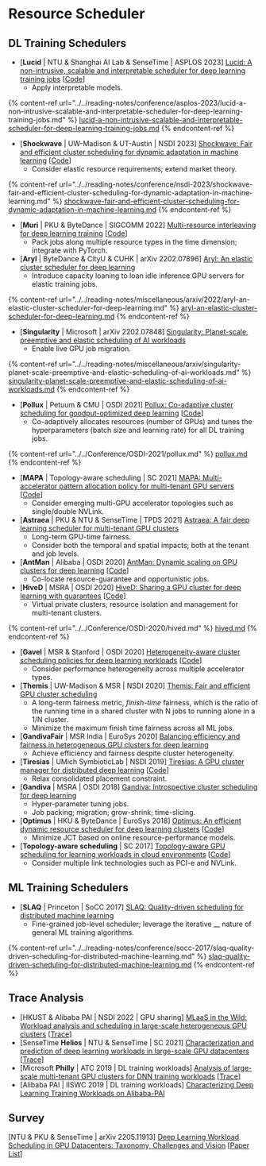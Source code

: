 # Resource Scheduler

## DL Training Schedulers

* \[**Lucid** | NTU & Shanghai AI Lab & SenseTime | ASPLOS 2023] [Lucid: A non-intrusive, scalable and interpretable scheduler for deep learning training jobs](https://doi.org/10.1145/3575693.3575705) \[[Code](https://github.com/S-Lab-System-Group/Lucid)]
  * Apply interpretable models.

{% content-ref url="../../reading-notes/conference/asplos-2023/lucid-a-non-intrusive-scalable-and-interpretable-scheduler-for-deep-learning-training-jobs.md" %}
[lucid-a-non-intrusive-scalable-and-interpretable-scheduler-for-deep-learning-training-jobs.md](../../reading-notes/conference/asplos-2023/lucid-a-non-intrusive-scalable-and-interpretable-scheduler-for-deep-learning-training-jobs.md)
{% endcontent-ref %}

* \[**Shockwave** | UW-Madison & UT-Austin | NSDI 2023] [Shockwave: Fair and efficient cluster scheduling for dynamic adaptation in machine learning](https://www.usenix.org/conference/nsdi23/presentation/zheng-0) \[[Code](https://github.com/uw-mad-dash/shockwave)]
  * Consider elastic resource requirements; extend market theory.

{% content-ref url="../../reading-notes/conference/nsdi-2023/shockwave-fair-and-efficient-cluster-scheduling-for-dynamic-adaptation-in-machine-learning.md" %}
[shockwave-fair-and-efficient-cluster-scheduling-for-dynamic-adaptation-in-machine-learning.md](../../reading-notes/conference/nsdi-2023/shockwave-fair-and-efficient-cluster-scheduling-for-dynamic-adaptation-in-machine-learning.md)
{% endcontent-ref %}

* \[**Muri** | PKU & ByteDance | SIGCOMM 2022] [Multi-resource interleaving for deep learning training](https://doi.org/10.1145/3544216.3544224) \[[Code](https://github.com/Rivendile/Muri)]
  * Pack jobs along multiple resource types in the time dimension; integrate with PyTorch.
* \[**Aryl** | ByteDance & CityU & CUHK | arXiv 2202.07896] [Aryl: An elastic cluster scheduler for deep learning](https://arxiv.org/abs/2202.07896)
  * Introduce capacity loaning to loan idle inference GPU servers for elastic training jobs.

{% content-ref url="../../reading-notes/miscellaneous/arxiv/2022/aryl-an-elastic-cluster-scheduler-for-deep-learning.md" %}
[aryl-an-elastic-cluster-scheduler-for-deep-learning.md](../../reading-notes/miscellaneous/arxiv/2022/aryl-an-elastic-cluster-scheduler-for-deep-learning.md)
{% endcontent-ref %}

* \[**Singularity** | Microsoft | arXiv 2202.07848] [Singularity: Planet-scale, preemptive and elastic scheduling of AI workloads](https://arxiv.org/abs/2202.07848)
  * Enable live GPU job migration.

{% content-ref url="../../reading-notes/miscellaneous/arxiv/singularity-planet-scale-preemptive-and-elastic-scheduling-of-ai-workloads.md" %}
[singularity-planet-scale-preemptive-and-elastic-scheduling-of-ai-workloads.md](../../reading-notes/miscellaneous/arxiv/singularity-planet-scale-preemptive-and-elastic-scheduling-of-ai-workloads.md)
{% endcontent-ref %}

* \[**Pollux** | Petuum & CMU | OSDI 2021] [Pollux: Co-adaptive cluster scheduling for goodput-optimized deep learning](https://www.usenix.org/conference/osdi21/presentation/qiao) \[[Code](https://github.com/petuum/adaptdl)]
  * Co-adaptively allocates resources (number of GPUs) and tunes the hyperparameters (batch size and learning rate) for all DL training jobs.

{% content-ref url="../../Conference/OSDI-2021/pollux.md" %}
[pollux.md](../../Conference/OSDI-2021/pollux.md)
{% endcontent-ref %}

* \[**MAPA** | Topology-aware scheduling | SC 2021] [MAPA: Multi-accelerator pattern allocation policy for multi-tenant GPU servers](https://doi.org/10.1145/3458817.3480853) \[[Code](https://github.com/socal-ucr/MAPA)]
  * Consider emerging multi-GPU accelerator topologies such as single/double NVLink.
* \[**Astraea** | PKU & NTU & SenseTime | TPDS 2021] [Astraea: A fair deep learning scheduler for multi-tenant GPU clusters](https://ieeexplore.ieee.org/abstract/document/9655467)
  * Long-term GPU-time fairness.
  * Consider both the temporal and spatial impacts; both at the tenant and job levels.
* \[**AntMan** | Alibaba | OSDI 2020] [AntMan: Dynamic scaling on GPU clusters for deep learning](https://www.usenix.org/conference/osdi20/presentation/xiao) \[[Code](https://github.com/alibaba/GPU-scheduler-for-deep-learning)]
  * Co-locate resource-guarantee and opportunistic jobs.
* \[**HiveD** | MSRA | OSDI 2020] [HiveD: Sharing a GPU cluster for deep learning with guarantees](https://www.usenix.org/conference/osdi20/presentation/zhao-hanyu) \[[Code](https://github.com/microsoft/hivedscheduler)]
  * Virtual private clusters; resource isolation and management for multi-tenant clusters.

{% content-ref url="../../Conference/OSDI-2020/hived.md" %}
[hived.md](../../Conference/OSDI-2020/hived.md)
{% endcontent-ref %}

* \[**Gavel** | MSR & Stanford | OSDI 2020] [Heterogeneity-aware cluster scheduling policies for deep learning workloads](https://www.usenix.org/conference/osdi20/presentation/narayanan-deepak) \[[Code](https://github.com/stanford-futuredata/gavel)]
  * Consider performance heterogeneity across multiple accelerator types.
* \[**Themis** | UW-Madison & MSR | NSDI 2020] [Themis: Fair and efficient GPU cluster scheduling](https://www.usenix.org/conference/nsdi20/presentation/mahajan)
  * A long-term fairness metric, _finish-time_ fairness, which is the ratio of the running time in a shared cluster with N jobs to running alone in a 1/N cluster.
  * Minimize the maximum finish time fairness across all ML jobs.
* \[**GandivaFair** | MSR India | EuroSys 2020] [Balancing efficiency and fairness in heterogeneous GPU clusters for deep learning](https://doi.org/10.1145/3342195.3387555)
  * Achieve efficiency and fairness despite cluster heterogeneity.
* \[**Tiresias** | UMich SymbioticLab | NSDI 2019] [Tiresias: A GPU cluster manager for distributed deep learning](https://www.usenix.org/conference/nsdi19/presentation/gu) \[[Code](https://github.com/SymbioticLab/Tiresias)]
  * Relax consolidated placement constraint.
* \[**Gandiva** | MSRA | OSDI 2018] [Gandiva: Introspective cluster scheduling for deep learning](https://www.usenix.org/conference/osdi18/presentation/xiao)
  * Hyper-parameter tuning jobs.
  * Job packing; migration; grow-shrink; time-slicing.
* \[**Optimus** | HKU & ByteDance | EuroSys 2018] [Optimus: An efficient dynamic resource scheduler for deep learning clusters](https://doi.org/10.1145/3190508.3190517) \[[Code](https://github.com/pengyanghua/optimus)]
  * Minimize JCT based on online resource-performance models.
* \[**Topology-aware scheduling** | SC 2017] [Topology-aware GPU scheduling for learning workloads in cloud environments](https://doi.org/10.1145/3126908.3126933) \[[Code](https://github.com/HiEST/gpu-topo-aware)]
  * Consider multiple link technologies such as PCI-e and NVLink.

## ML Training Schedulers

* \[**SLAQ** | Princeton | SoCC 2017] [SLAQ: Quality-driven scheduling for distributed machine learning](https://doi.org/10.1145/3127479.3127490)
  * Fine-grained job-level scheduler; leverage the iterative __ nature of general ML training algorithms.

{% content-ref url="../../reading-notes/conference/socc-2017/slaq-quality-driven-scheduling-for-distributed-machine-learning.md" %}
[slaq-quality-driven-scheduling-for-distributed-machine-learning.md](../../reading-notes/conference/socc-2017/slaq-quality-driven-scheduling-for-distributed-machine-learning.md)
{% endcontent-ref %}

## Trace Analysis

* \[HKUST & Alibaba PAI | NSDI 2022 | GPU sharing] [MLaaS in the Wild: Workload analysis and scheduling in large-scale heterogeneous GPU clusters](https://www.usenix.org/conference/nsdi22/presentation/weng) \[[Trace](https://github.com/alibaba/clusterdata/tree/master/cluster-trace-gpu-v2020)]
* \[SenseTime **Helios** | NTU & SenseTime | SC 2021] [Characterization and prediction of deep learning workloads in large-scale GPU datacenters](https://doi.org/10.1145/3458817.3476223) \[[Trace](https://github.com/S-Lab-System-Group/HeliosData)]
* \[Microsoft **Philly** | ATC 2019 | DL training workloads] [Analysis of large-scale multi-tenant GPU clusters for DNN training workloads](https://www.usenix.org/conference/atc19/presentation/jeon) \[[Trace](https://github.com/msr-fiddle/philly-traces)]
* \[Alibaba PAI | IISWC 2019 | DL training workloads] [Characterizing Deep Learning Training Workloads on Alibaba-PAI](https://ieeexplore.ieee.org/document/9042047)

## Survey

\[NTU & PKU & SenseTime | arXiv 2205.11913] [Deep Learning Workload Scheduling in GPU Datacenters: Taxonomy, Challenges and Vision](https://arxiv.org/abs/2205.11913) \[[Paper List](https://github.com/S-Lab-System-Group/Awesome-DL-Scheduling-Papers)]
